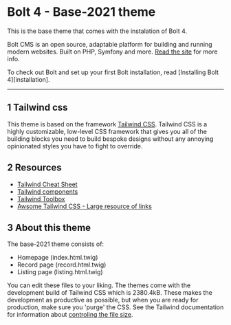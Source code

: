 Bolt 4 - Base-2021 theme
========================

This is the base theme that comes with the instalation of Bolt 4.

Bolt CMS is an open source, adaptable platform for building and running modern 
websites. Built on PHP, Symfony and more. [Read the site](https://boltcms.io) 
for more info. 

To check out Bolt and set up your first Bolt installation, read 
[Installing Bolt 4][installation]. 

---

1 Tailwind css
--------------

This theme is based on the framework [Tailwind CSS](https://tailwindcss.com/).
Tailwind CSS is a highly customizable, low-level CSS framework that gives you all of the building blocks you need to build bespoke designs without any annoying opinionated styles you have to fight to override.

2 Resources
-----------

- [Tailwind Cheat Sheet](https://nerdcave.com/tailwind-cheat-sheet)
- [Tailwind components](https://tailwindcomponents.com/)
- [Tailwind Toolbox](https://www.tailwindtoolbox.com/)
- [Awsome Tailwind CSS - Large resource of links](https://github.com/aniftyco/awesome-tailwindcss)

3 About this theme
------------------

The base-2021 theme consists of:

- Homepage (index.html.twig)
- Record page (record.html.twig)
- Listing page (listing.html.twig)

You can edit these files to your liking. The themes come with the development build of Tailwind CSS which is 2380.4kB.
These makes the development as productive as possible, but when you are ready for production, make sure you 'purge' the CSS.
See the Tailwind documentation for information about [controling the file size](https://tailwindcss.com/docs/controlling-file-size).


